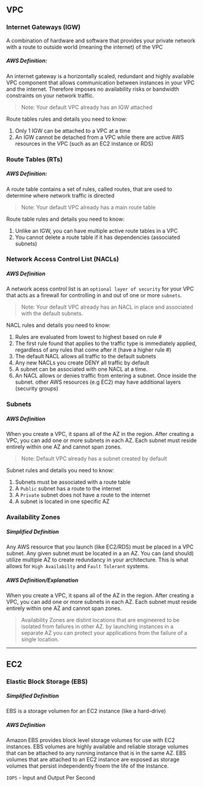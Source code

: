 

## VPC

### Internet Gateways (IGW)
A combination of hardware and software that provides your private network with a route to outside world (meaning the internet) of the VPC

##### AWS Definition:

An internet gateway is a horizontally scaled, redundant and highly available VPC component that allows communication between instances in your VPC and the internet. Therefore imposes no availability risks or bandwidth constraints on your network traffic.

> Note: Your default VPC already has an IGW attached

Route tables rules and details you need to know:
1. Only 1 IGW can be attached to a VPC at a time
2. An IGW cannot be detached from a VPC while there are active AWS resources in the VPC (such as an EC2 instance or RDS)


### Route Tables (RTs)

##### AWS Definition:

A route table contains a set of rules, called routes, that are used to determine where network traffic is directed

> Note: Your default VPC already has a main route table

Route table rules and details you need to know:
1. Unlike an IGW, you can have multiple active route tables in a VPC
2. You cannot delete a route table if it has dependencies (associated subnets)

### Network Access Control List (NACLs)

##### AWS Definition

A network acess control list is an `optional layer of security` for your VPC that acts as a firewall for controlling in and out of one or more `subnets`.

> Note: Your default VPC already has an NACL in place and associated with the default subnets.

NACL rules and details you need to know:
1. Rules are evaluated from lowest to highest based on rule #
2. The first rule found that applies to the traffic type is immediately applied, regardless of any rules that come after it (have a higher rule #)
3. The default NACL allows all traffic to the default subnets
4. Any new NACLs you create DENY all traffic by default
5. A subnet can be associated with one NACL at a time.
6. An NACL allows or denies traffic from entering a subnet. Once inside the subnet. other AWS resources (e.g EC2) may have additional layers (security groups)

### Subnets

##### AWS Definition

When you create a VPC, it spans all of the AZ in the region. After creating a VPC, you can add one or more subnets in each AZ. Each subnet must reside entirely within one AZ and cannot span zones.

> Note: Default VPC already has a subnet created by default

Subnet rules and details you need to know:
1. Subnets must be associated with a route table
2. A `Public` subnet has a route to the internet
3. A `Private` subnet does not have a route to the internet
4. A subnet is located in one specific AZ

### Availability Zones

##### Simplified Definition

Any AWS resource that you launch (like EC2/RDS) must be placed in a VPC subnet. Any given subnet must be located in a an AZ. You can (and should) utilize multiple AZ to create redundancy in your architecture. This is what allows for `High Availabilty` and `Fault Tolerant` systems.

##### AWS Definition/Explanation

When you create a VPC, it spans all of the AZ in the region. After creating a VPC, you can add one or more subnets in each AZ. Each subnet must reside entirely within one AZ and cannot span zones.

> Availability Zones are distint locations that are engineered to be isolated from failures in other AZ. by launching instances in a separate AZ you can protect your applications from the failure of a single location.

---

## EC2

### Elastic Block Storage (EBS)

##### Simplified Definition

EBS is a storage volumen for an EC2 instance (like a hard-drive)

##### AWS Definition

Amazon EBS provides block level storage volumes for use with EC2 instances. EBS volumes are highly available and reliable storage volumes that can be attached to any running instance that is in the same AZ. EBS volumes that are attached to an EC2 instance are exposed as storage volumes that persist independently froem the life of the instance.



`IOPS` -  Input and Output Per Second



